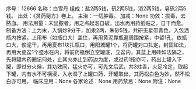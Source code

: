 序号：12666
名称：白雪丹
组成：盐2两5钱，矾2两5钱，消2两5钱，皂矾2两5钱。
出处：《灵药秘方》卷上。
主治：一切肿毒。
加减：None
功效：拔毒，去脓血。
用法用量：未出脓者，用之点起泡自破，出水再用药纸贴之，自干而愈。
制备方法：上为末，入锅炒9分干，加汞2两，朱砂5钱，共研无星带青色，入包洒瓶内按紧，上用布（如瓶口大）盖住，再用黄泥靠瓶遍周围按紧，中留1孔，依瓶口大，俟泥干，再用夏布1块扎瓶口，用阳城罐1个，将药罐对口扎定，封固如法，再用大瓷盆1个盛水在内，将前药瓶倒立空罐底，立盆内，其盆上用砖如法隔之，先将罐内药圈记何处，止其火亦止到药边为度，或过药1指亦可，药出上罐入下罐，即过分火候，其功效同，猛火亦可，可先文后武，共3炷香，火足冷定，取起下罐，内有水不可横浸，入水湿了上罐口药，开罐取出，其药松白色为妙，然不松白亦可用。
临床应用：None
各家论述：None
用药禁忌：None
附注：None
